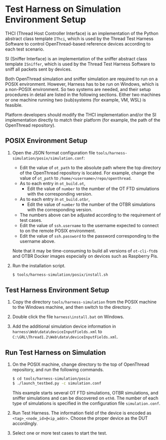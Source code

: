 # Test Harness on Simulation Environment Setup

THCI (Thread Host Controller Interface) is an implementation of the Python abstract class template `IThci`, which is used by the Thread Test Harness Software to control OpenThread-based reference devices according to each test scenario.

SI (Sniffer Interface) is an implementation of the sniffer abstract class template `ISniffer`, which is used by the Thread Test Harness Software to sniff all packets sent by devices.

Both OpenThread simulation and sniffer simulation are required to run on a POSIX environment. However, Harness has to be run on Windows, which is a non-POSIX environment. So two systems are needed, and their setup procedures in detail are listed in the following sections. Either two machines or one machine running two (sub)systems (for example, VM, WSL) is feasible.

Platform developers should modify the THCI implementation and/or the SI implementation directly to match their platform (for example, the path of the OpenThread repository).

## POSIX Environment Setup

1. Open the JSON format configuration file `tools/harness-simulation/posix/simulation.conf`:

   - Edit the value of `ot_path` to the absolute path where the top directory of the OpenThread repository is located. For example, change the value of `ot_path` to `/home/<username>/repo/openthread`.
   - As to each entry in `ot_build.ot`,
     - Edit the value of `number` to the number of the OT FTD simulations with the corresponding version.
   - As to each entry in `ot_build.otbr`,
     - Edit the value of `number` to the number of the OTBR simulations with the corresponding version.
   - The numbers above can be adjusted according to the requirement of test cases.
   - Edit the value of `ssh.username` to the username expected to connect to on the remote POSIX environment.
   - Edit the value of `ssh.password` to the password corresponding to the username above.

   Note that it may be time-consuming to build all versions of `ot-cli-ftd`s and OTBR Docker images especially on devices such as Raspberry Pis.

2. Run the installation script.

   ```bash
   $ tools/harness-simulation/posix/install.sh
   ```

## Test Harness Environment Setup

1. Copy the directory `tools/harness-simulation` from the POSIX machine to the Windows machine, and then switch to the directory.

2. Double click the file `harness\install.bat` on Windows.

3. Add the additional simulation device information in `harness\Web\data\deviceInputFields.xml` to `C:\GRL\Thread1.2\Web\data\deviceInputFields.xml`.

## Run Test Harness on Simulation

1. On the POSIX machine, change directory to the top of OpenThread repository, and run the following commands.

   ```bash
   $ cd tools/harness-simulation/posix
   $ ./launch_testbed.py -c simulation.conf
   ```

   This example starts several OT FTD simulations, OTBR simulations, and sniffer simulations and can be discovered on `eth0`. The number of each type of simulations is specified in the configuration file `simulation.conf`.

2. Run Test Harness. The information field of the device is encoded as `<tag>_<node_id>@<ip_addr>`. Choose the proper device as the DUT accordingly.

3. Select one or more test cases to start the test.
